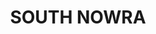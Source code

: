 ---
lastmod: '2025-04-06T06:05:20+00:00'
latitude: -34.90561311
layout: suburb
longitude: 150.5966345
postcode: '2541'
state: NSW
title: SOUTH NOWRA
url: /nsw/south-nowra/
---